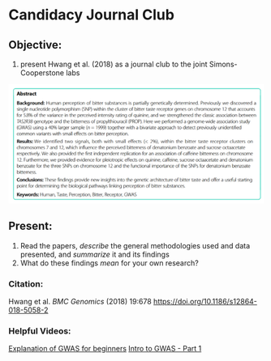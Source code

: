 # Candidacy Journal Club

## Objective:

1.  present Hwang et al. (2018) as a journal club to the joint Simons-Cooperstone labs

![screenshot](Hwang18Abstract.png)

## Present:

1.  Read the papers, *describe* the general methodologies used and data presented, and *summarize* it and its findings
2.  What do these findings *mean* for your own research?

### Citation:

Hwang et al. *BMC Genomics* (2018) 19:678 <https://doi.org/10.1186/s12864-018-5058-2>

### Helpful Videos:
[Explanation of GWAS for beginners](https://www.youtube.com/watch?v=sOP8WacfBM8)
[Intro to GWAS - Part 1](https://www.youtube.com/watch?v=Hjv_otXAkh0)

